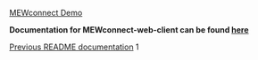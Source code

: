 [MEWconnect Demo](https://myetherwallet.github.io/MEWconnect-web-client/#/home)


**Documentation for MEWconnect-web-client can be found [here](https://myetherwallet.github.io/MEWconnect-Protocol-Documentation/)**

[Previous README documentation](https://github.com/MyEtherWallet/MEWconnect-web-client/blob/master/OLD_README.md)
1